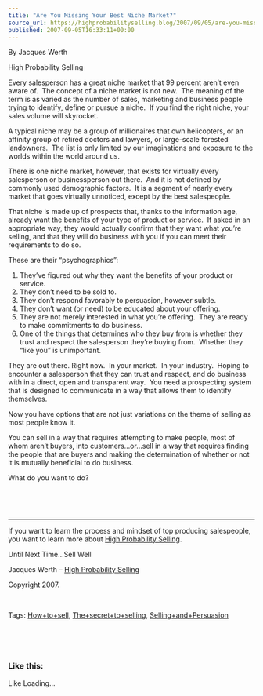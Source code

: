 ```yaml
---
title: "Are You Missing Your Best Niche Market?"
source_url: https://highprobabilityselling.blog/2007/09/05/are-you-missing-your-best-niche-market
published: 2007-09-05T16:33:11+00:00
---
```

By Jacques Werth  

High Probability Selling


Every salesperson has a great niche market that 99 percent aren’t even aware of.  The concept of a niche market is not new.  The meaning of the term is as varied as the number of sales, marketing and business people trying to identify, define or pursue a niche.  If you find the right niche, your sales volume will skyrocket.


A typical niche may be a group of millionaires that own helicopters, or an affinity group of retired doctors and lawyers, or large\-scale forested landowners.  The list is only limited by our imaginations and exposure to the worlds within the world around us.


There is one niche market, however, that exists for virtually every salesperson or businessperson out there.  And it is not defined by commonly used demographic factors.  It is a segment of nearly every market that goes virtually unnoticed, except by the best salespeople.


That niche is made up of prospects that, thanks to the information age, already want the benefits of your type of product or service.  If asked in an appropriate way, they would actually confirm that they want what you’re selling, and that they will do business with you if you can meet their requirements to do so.


These are their “psychographics”:


1. They’ve figured out why they want the benefits of your product or service.
2. They don’t need to be sold to.
3. They don’t respond favorably to persuasion, however subtle.
4. They don’t want (or need) to be educated about your offering.
5. They are not merely interested in what you’re offering.  They are ready to make commitments to do business.
6. One of the things that determines who they buy from is whether they trust and respect the salesperson they’re buying from.  Whether they “like you” is unimportant.


 They are out there. Right now.  In your market.  In your industry.  Hoping to encounter a salesperson that they can trust and respect, and do business with in a direct, open and transparent way.  You need a prospecting system that is designed to communicate in a way that allows them to identify themselves.  


Now you have options that are not just variations on the theme of selling as most people know it.


You can sell in a way that requires attempting to make people, most of whom aren’t buyers, into customers…or…sell in a way that requires finding the people that are buyers and making the determination of whether or not it is mutually beneficial to do business.


What do you want to do?


 


 




---



If you want to learn the process and mindset of top producing salespeople, you want to learn more about [High Probability Selling](http://highprobsell.com/html/prospecting_training.html).


Until Next Time…Sell Well


Jacques Werth – [High Probability Selling](http://highprobsell.com/html/prospecting_training.html) 


Copyright 2007\.


 


Tags: [How\+to\+sell](http://technorati.com/tag/How+to+sell), [The\+secret\+to\+selling](http://technorati.com/tag/The+secret+to+selling), [Selling\+and\+Persuasion](http://technorati.com/tag/Selling+and+Persausion)



 


 


### Like this:

Like Loading...

